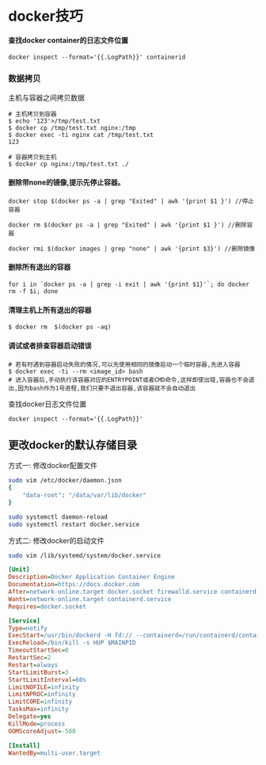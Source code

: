 
# docker技巧

#### 查找docker container的日志文件位置
```shell
docker inspect --format='{{.LogPath}}' containerid
```

### 数据拷贝

主机与容器之间拷贝数据

```shell
# 主机拷贝到容器
$ echo '123'>/tmp/test.txt
$ docker cp /tmp/test.txt nginx:/tmp
$ docker exec -ti nginx cat /tmp/test.txt
123

# 容器拷贝到主机
$ docker cp nginx:/tmp/test.txt ./
```

#### 删除带none的镜像,提示先停止容器。
```shell
docker stop $(docker ps -a | grep "Exited" | awk '{print $1 }') //停止容器

docker rm $(docker ps -a | grep "Exited" | awk '{print $1 }') //删除容器

docker rmi $(docker images | grep "none" | awk '{print $3}') //删除镜像
```

#### 删除所有退出的容器
```shell
for i in `docker ps -a | grep -i exit | awk '{print $1}'`; do docker rm -f $i; done
```

#### 清理主机上所有退出的容器
```shell
$ docker rm  $(docker ps -aq)
```

#### 调试或者排查容器启动错误
```shell
# 若有时遇到容器启动失败的情况,可以先使用相同的镜像启动一个临时容器,先进入容器
$ docker exec -ti --rm <image_id> bash
# 进入容器后,手动执行该容器对应的ENTRYPOINT或者CMD命令,这样即使出错,容器也不会退出,因为bash作为1号进程,我们只要不退出容器,该容器就不会自动退出
```

查找docker日志文件位置
```shell
docker inspect --format='{{.LogPath}}'
```

## 更改docker的默认存储目录



方式一: 修改docker配置文件
```bash
sudo vim /etc/docker/daemon.json
{
    "data-root": "/data/var/lib/docker"
}

sudo systemctl daemon-reload
sudo systemctl restart docker.service
```

方式二: 修改docker的启动文件
```bash
sudo vim /lib/systemd/system/docker.service
```

```ini
[Unit]
Description=Docker Application Container Engine
Documentation=https://docs.docker.com
After=network-online.target docker.socket firewalld.service containerd.service time-set.target
Wants=network-online.target containerd.service
Requires=docker.socket

[Service]
Type=notify
ExecStart=/usr/bin/dockerd -H fd:// --containerd=/run/containerd/containerd.sock --data-root=/data/docker #指定数据目录
ExecReload=/bin/kill -s HUP $MAINPID
TimeoutStartSec=0
RestartSec=2
Restart=always
StartLimitBurst=3
StartLimitInterval=60s
LimitNOFILE=infinity
LimitNPROC=infinity
LimitCORE=infinity
TasksMax=infinity
Delegate=yes
KillMode=process
OOMScoreAdjust=-500

[Install]
WantedBy=multi-user.target
```